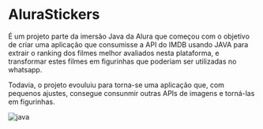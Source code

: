 # AluraStickers
É um projeto parte da imersão Java da Alura que começou com o objetivo de criar uma aplicação que consumisse a API do IMDB usando JAVA para extrair o ranking dos filmes melhor avaliados nesta plataforma, e transformar estes filmes em figurinhas que poderiam ser utilizadas no whatsapp.

Todavia, o projeto evouluiu para torna-se uma aplicação que, com pequenos ajustes, consegue consunmir outras APIs de imagens e torná-las em figurinhas.

![java](https://img.shields.io/badge/Java-ED8B00?style=for-the-badge&logo=java&logoColor=white)
